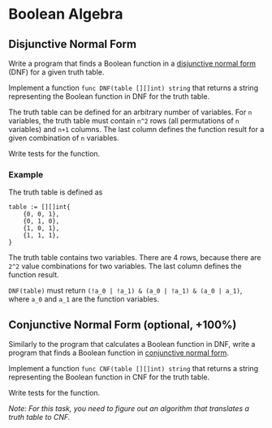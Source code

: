 # Boolean Algebra

## Disjunctive Normal Form

Write a program that finds a Boolean function in a [disjunctive normal form](https://en.wikipedia.org/wiki/Disjunctive_normal_form) (DNF)
for a given truth table.

Implement a function `func DNF(table [][]int) string` that returns a string representing the Boolean function in DNF for the truth table.

The truth table can be defined for an arbitrary number of variables.
For `n` variables, the truth table must contain `n^2` rows (all permutations of `n` variables) and `n+1` columns.
The last column defines the function result for a given combination of `n` variables.

Write tests for the function.

### Example

The truth table is defined as

```
table := [][]int{
	{0, 0, 1},
	{0, 1, 0},
	{1, 0, 1},
	{1, 1, 1},
}
```

The truth table contains two variables. There are 4 rows, because there are `2^2` value combinations for two variables.
The last column defines the function result.

`DNF(table)` must return `(!a_0 | !a_1) & (a_0 | !a_1) & (a_0 | a_1)`, where `a_0` and `a_1` are the function variables.

## Conjunctive Normal Form (optional, +100%)

Similarly to the program that calculates a Boolean function in DNF, write a program that finds a Boolean function in [conjunctive normal form](https://en.wikipedia.org/wiki/Conjunctive_normal_form).

Implement a function `func CNF(table [][]int) string` that returns a string representing the Boolean function in CNF for the truth table.

Write tests for the function.

*Note: For this task, you need to figure out an algorithm that translates a truth table to CNF.*

